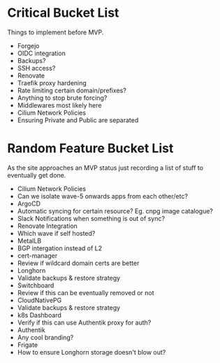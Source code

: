 # Critical Bucket List

Things to implement before MVP.

* Forgejo
 * OIDC integration
 * Backups?
 * SSH access?
* Renovate
* Traefik proxy hardening
 * Rate limiting certain domain/prefixes?
 * Anything to stop brute forcing?
 * Middlewares most likely here
* Cilium Network Policies
 * Ensuring Private and Public are separated

# Random Feature Bucket List

As the site approaches an MVP status just recording a list of stuff to eventually get done.

* Cilium Network Policies
 * Can we isolate wave-5 onwards apps from each other/etc?
* ArgoCD
 * Automatic syncing for certain resource? Eg. cnpg image catalogue?
 * Slack Notifications when something is out of sync?
* Renovate Integration
 * Which wave if self hosted?
* MetalLB
 * BGP intergation instead of L2
* cert-manager
 * Review if wildcard domain certs are better
* Longhorn
 * Validate backups & restore strategy
* Switchboard
 * Review if this can be eventually removed or not
* CloudNativePG
 * Validate backups & restore strategy
* k8s Dashboard
 * Verify if this can use Authentik proxy for auth?
* Authentik
 * Any cool branding?
* Frigate
 * How to ensure Longhorn storage doesn't blow out?
